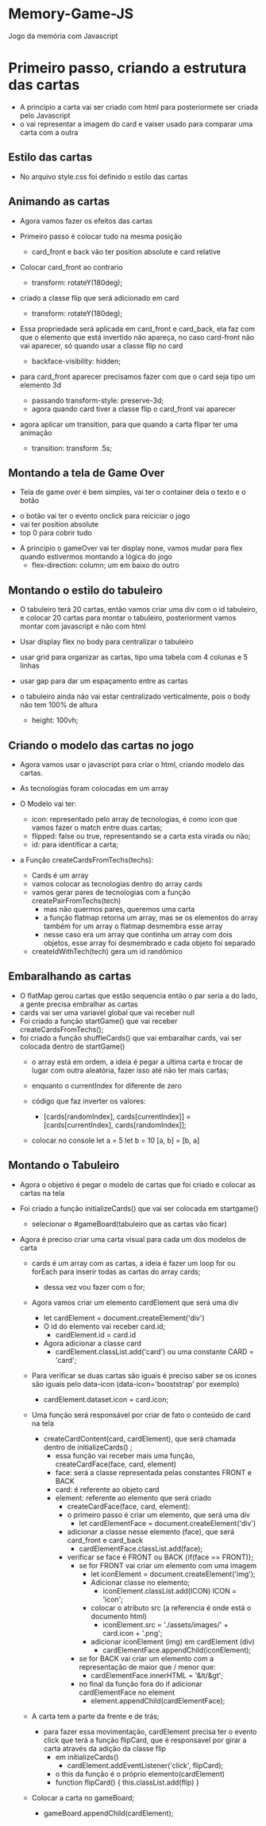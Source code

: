 # Memory-Game-JS
Jogo da memória com Javascript

# Primeiro passo, criando a estrutura das cartas

* A princípio a carta vai ser criado com html para posteriormete ser criada pelo Javascript
* o <data-icon> vai representar a imagem do card e vaiser usado para comparar uma carta com a outra

## Estilo das cartas

* No arquivo style.css foi definido o estilo das cartas 

## Animando as cartas

* Agora vamos fazer os efeitos das cartas
* Primeiro passo é colocar tudo na mesma posição
    - card_front e back vão ter position absolute e card relative

* Colocar  card_front ao contrario
    - transform: rotateY(180deg);

* criado a classe flip que será adicionado em card
    - transform: rotateY(180deg);

* Essa propriedade será aplicada em card_front e card_back, ela faz com que o elemento que está invertido não apareça, no caso card-front não vai aparecer, só quando usar a classe flip no card
    - backface-visibility: hidden; 

* para card_front aparecer precisamos fazer com que o card seja tipo um elemento 3d
    - passando transform-style: preserve-3d;
    - agora quando card tiver a classe flip o card_front vai aparecer

* agora aplicar um transition, para que quando a carta flipar ter uma animação
    - transition: transform .5s;

## Montando a tela de Game Over

* Tela de game over é bem simples, vai ter o container dela o texto e o botão
 - o botão vai ter o evento onclick para reiciciar o jogo
 - vai ter position absolute
 - top 0 para cobrir tudo

* A princípio o gameOver vai ter display none, vamos mudar para flex quando estivermos montando a lógica do jogo
    - flex-direction: column; um em baixo do outro

## Montando o estilo do tabuleiro

* O tabuleiro terá 20 cartas, então vamos criar uma div com o id tabuleiro, e colocar 20 cartas para montar o tabuleiro, posteriorment vamos montar com javascript e não com html

* Usar display flex no body para centralizar o tabuleiro

* usar grid para organizar as cartas, tipo uma tabela com 4 colunas e 5 linhas
* usar gap para dar um espaçamento entre as cartas
* o tabuleiro ainda não vai estar centralizado verticalmente, pois o body não tem 100% de altura
    - height: 100vh;

## Criando o modelo das cartas no jogo

* Agora vamos usar o javascript para criar o html, criando modelo das cartas.
* As tecnologias foram colocadas em um array
* O Modelo vai ter:
    - icon: representado pelo array de tecnologias, é como icon que vamos fazer o match entre duas cartas;
    - flipped: false ou true, representando se a carta esta virada ou não;
    - id: para identificar a carta;

* a Função createCardsFromTechs(techs):
    - Cards é um array
    - vamos colocar as tecnologias dentro do array cards
    - vamos gerar pares de tecnologias com a função createPairFromTechs(tech)
        - mas não quermos pares, queremos uma carta
        - a função flatmap retorna um array, mas se os elementos do array também for um array o flatmap desmembra esse array 
        - nesse caso era um array que continha um array com dois objetos, esse array foi desmembrado e cada objeto foi separado
    - createIdWithTech(tech) gera um id randômico 

## Embaralhando as cartas

* O flatMap gerou cartas que estão sequencia então o par seria a do lado, a gente precisa embralhar as cartas
* cards vai ser uma variavel global que vai receber null
* Foi criado a função startGame() que vai receber createCardsFromTechs();
* foi criado a função shuffleCards() que vai embaralhar cards, vai ser colocada dentro de startGame()
    - o array está em ordem, a ideia é pegar a ultima carta e trocar de lugar com outra aleatória, fazer isso até não ter mais cartas;
    - enquanto o currentIndex for diferente de zero
    
    - código que faz inverter os valores:
        *   [cards[randomIndex], cards[currentIndex]] = [cards[currentIndex], cards[randomIndex]];
    - colocar no console
        let a = 5
        let b = 10
        [a, b] = [b, a]

## Montando o Tabuleiro

* Agora o objetivo é pegar o modelo de cartas que foi criado e colocar as cartas na tela

* Foi criado a função initializeCards() que vai ser colocada em startgame()
    - selecionar o #gameBoard(tabuleiro que as cartas vão ficar)

* Agora é preciso criar uma carta visual para cada um dos modelos de carta
    - cards é um array com as cartas, a ideia é fazer um loop for ou forEach para inserir todas as cartas do array cards;
        * dessa vez vou fazer com o for; 

    - Agora vamos criar um elemento cardElement que será uma div
        * let cardElement = document.createElement('div') 
        * O id do elemento vai receber card.id;
            - cardElement.id = card.id
        * Agora adicionar a classe card
            - cardElement.classList.add('card') ou uma constante CARD = 'card';

    - Para verificar se duas cartas são iguais é preciso saber se os icones são iguais pelo data-icon (data-icon='booststrap' por exemplo)
        * cardElement.dataset.icon = card.icon;

    - Uma função será responsável por criar de fato o conteúdo de card na tela
        * createCardContent(card, cardElement), que será chamada dentro de initializeCards() ;
            - essa função vai receber mais uma função, createCardFace(face, card, element)
            - face: será a classe representada pelas constantes FRONT e BACK
            - card: é referente ao objeto card
            - element: referente ao elemento que será criado
                * createCardFace(face, card, element):
                * o primeiro passo é criar um elemento, que será uma div
                    - let cardElementFace = document.createElement('div')
                * adicionar a classe nesse elemento (face), que será card_front e card_back
                    - cardElementFace.classList.add(face);
                * verificar se face é FRONT ou BACK {if(face == FRONT)};
                    - se for FRONT vai criar um elemento com uma imagem
                        * let iconElement = document.createElement('img');
                        * Adicionar classe no elemento;
                            - iconElement.classList.add(ICON)  ICON = 'icon';
                        * colocar o atributo src (a referencia é onde está o documento html)
                            - iconElement.src = './assets/images/' + card.icon + '.png';
                        * adicionar iconElement (img) em cardElement (div)
                            - cardElementFace.appendChild(iconElement);
                    - se for BACK vai criar um elemento com a representação de maior que / menor que:
                        * cardElementFace.innerHTML = '&lt/&gt';
                    - no final da função fora do if adicionar cardElementFace no element
                        * element.appendChild(cardElementFace);

    - A carta tem a parte da frente e de trás;
        * para fazer essa movimentação, cardElement precisa ter o evento click que terá a função flipCard, que é responsavel por girar a carta através da adição da classe flip
            - em initializeCards() 
                * cardElement.addEventListener('click', flipCard);
            - o this da função é o próprio elemento(cardElement)
            - function flipCard() {
                this.classList.add(flip)
            }
    
    - Colocar a carta no gameBoard;
        * gameBoard.appendChild(cardElement);